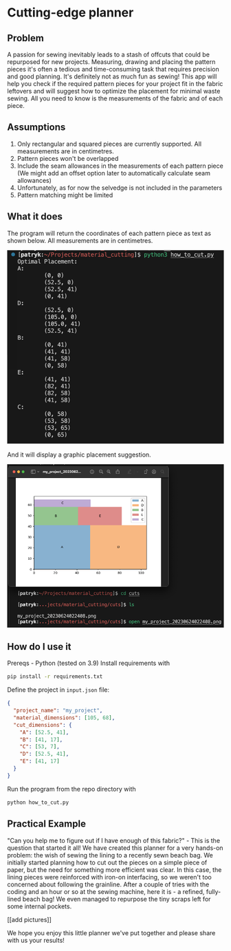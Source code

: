 # Cutting-edge planner
## Problem 
A passion for sewing inevitably leads to a stash of offcuts that could be repurposed for new projects. Measuring, drawing and placing the pattern pieces it's often a tedious and time-consuming task that requires precision and good planning. It's definitely not as much fun as sewing! This app will help you check if the required pattern pieces for your project fit in the fabric leftovers and will suggest how to optimize the placement for minimal waste sewing. All you need to know is the measurements of the fabric and of each piece.

## Assumptions
1. Only rectangular and squared pieces are currently supported. All measurements are in centimetres.
2. Pattern pieces won't be overlapped
3. Include the seam allowances in the measurements of each pattern piece (We might add an offset option later to automatically calculate seam allowances)
4. Unfortunately, as for now the selvedge is not included in the parameters
5. Pattern matching might be limited
   
## What it does
The program will return the coordinates of each pattern piece as text as shown below. All measurements are in centimetres.

<p align="center">
  <img src="./images/coordinates.png" />
</p>

And it will display a graphic placement suggestion.

<p align="center">
  <img src="./images/result.png" />
</p>

## How do I use it
Prereqs - Python (tested on 3.9)
Install requirements with
```bash
pip install -r requirements.txt
```

Define the project in `input.json` file:
```json
{
  "project_name": "my_project",
  "material_dimensions": [105, 68],
  "cut_dimensions": {
    "A": [52.5, 41],
    "B": [41, 17],
    "C": [53, 7],
    "D": [52.5, 41],
    "E": [41, 17]
  }
}

```

Run the program from the repo directory with 
```bash
python how_to_cut.py
```

## Practical Example
"Can you help me to figure out if I have enough of this fabric?" - This is the question that started it all!
We have created this planner for a very hands-on problem: the wish of sewing the lining to a recently sewn beach bag. We initially started planning how to cut out the pieces on a simple piece of paper, but the need for something more efficient was clear.
In this case, the lining pieces were reinforced with iron-on interfacing, so we weren't too concerned about following the grainline.
After a couple of tries with the coding and an hour or so at the sewing machine, here it is - a refined, fully-lined beach bag!
We even managed to repurpose the tiny scraps left for some internal pockets.

[[add pictures]]

We hope you enjoy this little planner we've put together and please share with us your results!
